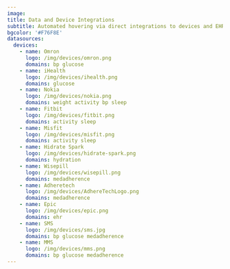 ```yaml
---
image: 
title: Data and Device Integrations
subtitle: Automated hovering via direct integrations to devices and EHRs
bgcolor: '#F76F8E'
datasources:
  devices:
    - name: Omron
      logo: /img/devices/omron.png
      domains: bp glucose
    - name: iHealth
      logo: /img/devices/ihealth.png
      domains: glucose
    - name: Nokia
      logo: /img/devices/nokia.png
      domains: weight activity bp sleep
    - name: Fitbit
      logo: /img/devices/fitbit.png
      domains: activity sleep
    - name: Misfit
      logo: /img/devices/misfit.png
      domains: activity sleep
    - name: Hidrate Spark
      logo: /img/devices/hidrate-spark.png
      domains: hydration
    - name: Wisepill
      logo: /img/devices/wisepill.png
      domains: medadherence
    - name: Adheretech
      logo: /img/devices/AdhereTechLogo.png
      domains: medadherence
    - name: Epic
      logo: /img/devices/epic.png
      domains: ehr
    - name: SMS
      logo: /img/devices/sms.jpg
      domains: bp glucose medadherence
    - name: MMS
      logo: /img/devices/mms.png
      domains: bp glucose medadherence
---
```

